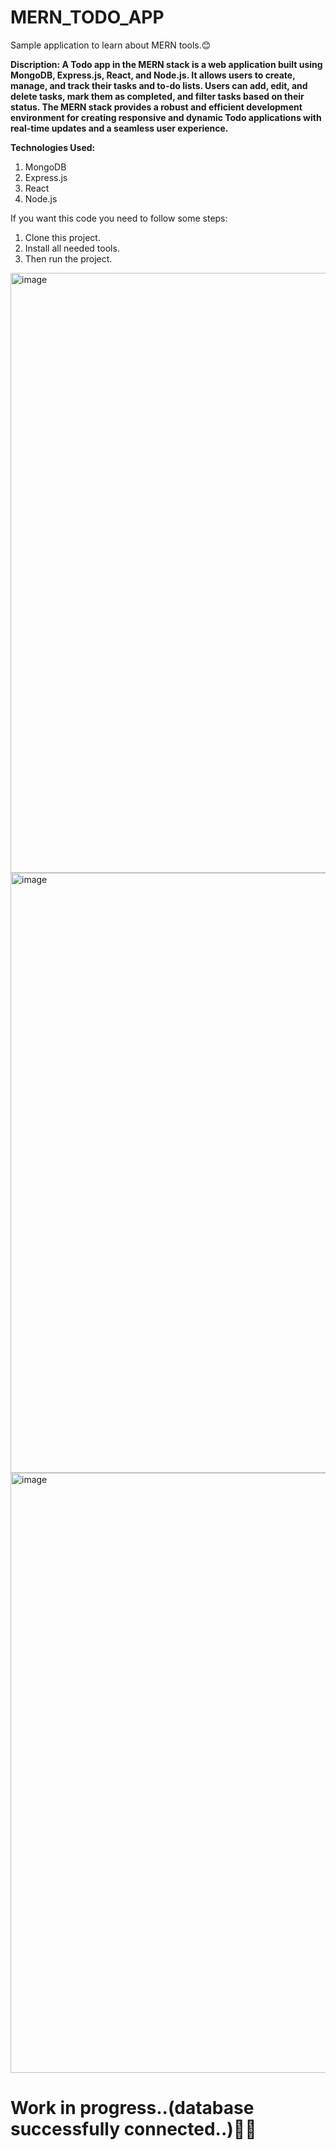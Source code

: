 # MERN_TODO_APP

Sample application to learn about MERN tools.😊

**Discription: A Todo app in the MERN stack is a web application built using MongoDB, Express.js, React, and Node.js. It allows users to create, manage, and track their tasks and to-do lists. Users can add, edit, and delete tasks, mark them as completed, and filter tasks based on their status. The MERN stack provides a robust and efficient development environment for creating responsive and dynamic Todo applications with real-time updates and a seamless user experience.**


**Technologies Used:**
1. MongoDB
2. Express.js
3. React
4. Node.js

If you want this code you need to follow some steps:
1. Clone this project.
2. Install all needed tools.
3. Then run the project.


<img width="960" alt="image" src="https://github.com/Hareesh061/MERN_TODO_APP/assets/90563881/5191b6cd-a9ae-4c8f-8fe1-d449b87d137c">



<img width="960" alt="image" src="https://github.com/Hareesh061/MERN_TODO_APP/assets/90563881/5328ad49-7226-436f-9bc1-5c3b9fb15bc4">



<img width="960" alt="image" src="https://github.com/Hareesh061/MERN_TODO_APP/assets/90563881/4c6c9536-4e0c-4be5-aaa0-ac720bec1495">




# Work in progress..(database successfully connected..)🧑‍💻

